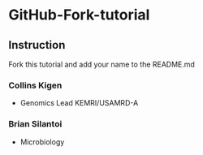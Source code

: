 # GitHub-Fork-tutorial 

## Instruction

Fork this tutorial and add your name to the README.md


### Collins Kigen

* Genomics Lead KEMRI/USAMRD-A

### Brian Silantoi
* Microbiology 
